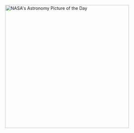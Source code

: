 [<img src="http://localhost:5055" alt="NASA's Astronomy Picture of the Day" width="400" />](https://apod.nasa.gov/apod/astropix.html)
